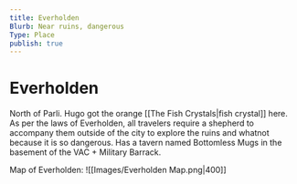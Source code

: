 ```yaml
---
title: Everholden
Blurb: Near ruins, dangerous
Type: Place
publish: true
---
```


# Everholden

North of Parli. Hugo got the orange [[The Fish Crystals|fish crystal]] here.
As per the laws of Everholden, all travelers require a shepherd to accompany them outside of the city to explore the ruins and whatnot because it is so dangerous. Has a tavern named Bottomless Mugs in the basement of the VAC + Military Barrack.

Map of Everholden: 
![[Images/Everholden Map.png|400]]